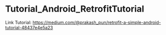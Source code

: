 # Tutorial_Android_RetrofitTutorial
Link Tutorial: https://medium.com/@prakash_pun/retrofit-a-simple-android-tutorial-48437e4e5a23
